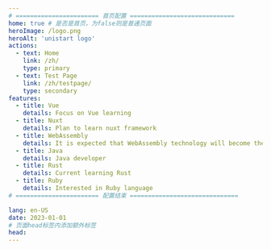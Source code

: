 ```yaml
---
# ======================= 首页配置 =============================
home: true # 是否是首页，为false则是普通页面
heroImage: /logo.png
heroAlt: 'unistart logo'
actions: 
  - text: Home
    link: /zh/
    type: primary
  - text: Test Page
    link: /zh/testpage/
    type: secondary
features:
  - title: Vue
    details: Focus on Vue learning
  - title: Nuxt
    details: Plan to learn nuxt framework
  - title: WebAssembly
    details: It is expected that WebAssembly technology will become the trend of front-end technology
  - title: Java
    details: Java developer
  - title: Rust
    details: Current learning Rust
  - title: Ruby
    details: Interested in Ruby language
# ======================= 配置结束 ==============================

lang: en-US
date: 2023-01-01
# 页面head标签内添加额外标签
head:
---
```


